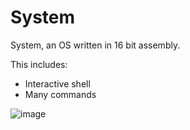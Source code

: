 # System
System, an OS written in 16 bit assembly.


This includes:
- Interactive shell
- Many commands


![image](https://github.com/ZoneCommunity/System/assets/65190117/91bdbf12-c2e8-46c3-a02a-01975d1db9d8)

